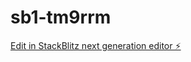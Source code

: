 # sb1-tm9rrm

[Edit in StackBlitz next generation editor ⚡️](https://stackblitz.com/~/github.com/FlyingEdgar/sb1-tm9rrm)